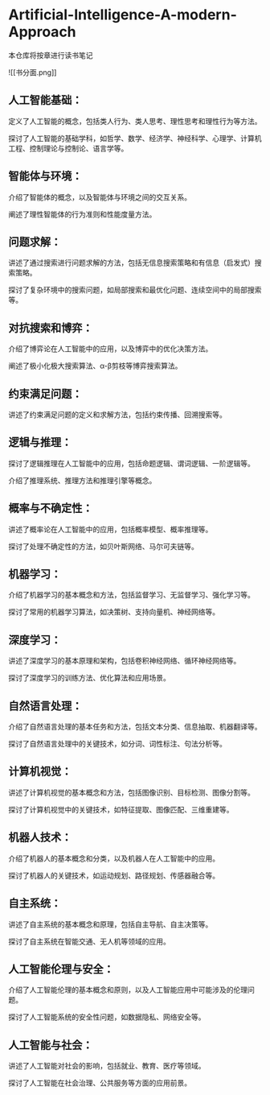 # Artificial-Intelligence-A-modern-Approach
本仓库将按章进行读书笔记

![[书分面.png]]
## **人工智能基础：**

定义了人工智能的概念，包括类人行为、类人思考、理性思考和理性行为等方法。

探讨了人工智能的基础学科，如哲学、数学、经济学、神经科学、心理学、计算机工程、控制理论与控制论、语言学等。

## **智能体与环境：**

介绍了智能体的概念，以及智能体与环境之间的交互关系。

阐述了理性智能体的行为准则和性能度量方法。

## **问题求解：**

讲述了通过搜索进行问题求解的方法，包括无信息搜索策略和有信息（启发式）搜索策略。

探讨了复杂环境中的搜索问题，如局部搜索和最优化问题、连续空间中的局部搜索等。

## **对抗搜索和博弈：**

介绍了博弈论在人工智能中的应用，以及博弈中的优化决策方法。

阐述了极小化极大搜索算法、α-β剪枝等博弈搜索算法。

## **约束满足问题：**

讲述了约束满足问题的定义和求解方法，包括约束传播、回溯搜索等。

## **逻辑与推理：**

探讨了逻辑推理在人工智能中的应用，包括命题逻辑、谓词逻辑、一阶逻辑等。

介绍了推理系统、推理方法和推理引擎等概念。

## **概率与不确定性：**

讲述了概率论在人工智能中的应用，包括概率模型、概率推理等。

探讨了处理不确定性的方法，如贝叶斯网络、马尔可夫链等。

## **机器学习：**

介绍了机器学习的基本概念和方法，包括监督学习、无监督学习、强化学习等。

探讨了常用的机器学习算法，如决策树、支持向量机、神经网络等。

## **深度学习：**

讲述了深度学习的基本原理和架构，包括卷积神经网络、循环神经网络等。

探讨了深度学习的训练方法、优化算法和应用场景。

## **自然语言处理：**

介绍了自然语言处理的基本任务和方法，包括文本分类、信息抽取、机器翻译等。

探讨了自然语言处理中的关键技术，如分词、词性标注、句法分析等。

## **计算机视觉：**

讲述了计算机视觉的基本概念和方法，包括图像识别、目标检测、图像分割等。

探讨了计算机视觉中的关键技术，如特征提取、图像匹配、三维重建等。

## **机器人技术：**

介绍了机器人的基本概念和分类，以及机器人在人工智能中的应用。

探讨了机器人的关键技术，如运动规划、路径规划、传感器融合等。

## **自主系统：**

讲述了自主系统的基本概念和原理，包括自主导航、自主决策等。

探讨了自主系统在智能交通、无人机等领域的应用。

## **人工智能伦理与安全：**

介绍了人工智能伦理的基本概念和原则，以及人工智能应用中可能涉及的伦理问题。

探讨了人工智能系统的安全性问题，如数据隐私、网络安全等。

## **人工智能与社会：**

讲述了人工智能对社会的影响，包括就业、教育、医疗等领域。

探讨了人工智能在社会治理、公共服务等方面的应用前景。